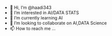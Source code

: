 - 👋 Hi, I’m @haadi343
- 👀 I’m interested in AI/DATA STATS
- 🌱 I’m currently learning AI
- 💞️ I’m looking to collaborate on AI,DATA Science
- 📫 How to reach me ...

<!---
haadi343/haadi343 is a ✨ special ✨ repository because its `README.md` (this file) appears on your GitHub profile.
You can click the Preview link to take a look at your changes.
--->
